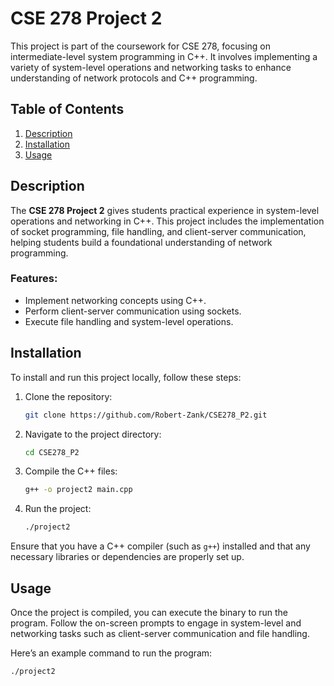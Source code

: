 # CSE 278 Project 2

This project is part of the coursework for CSE 278, focusing on intermediate-level system programming in C++. It involves implementing a variety of system-level operations and networking tasks to enhance understanding of network protocols and C++ programming.

## Table of Contents
1. [Description](#description)
2. [Installation](#installation)
3. [Usage](#usage)

## Description

The **CSE 278 Project 2** gives students practical experience in system-level operations and networking in C++. This project includes the implementation of socket programming, file handling, and client-server communication, helping students build a foundational understanding of network programming.

### Features:
- Implement networking concepts using C++.
- Perform client-server communication using sockets.
- Execute file handling and system-level operations.

## Installation

To install and run this project locally, follow these steps:

1. Clone the repository:

    ```bash
    git clone https://github.com/Robert-Zank/CSE278_P2.git
    ```

2. Navigate to the project directory:

    ```bash
    cd CSE278_P2
    ```

3. Compile the C++ files:

    ```bash
    g++ -o project2 main.cpp
    ```

4. Run the project:

    ```bash
    ./project2
    ```

Ensure that you have a C++ compiler (such as `g++`) installed and that any necessary libraries or dependencies are properly set up.

## Usage

Once the project is compiled, you can execute the binary to run the program. Follow the on-screen prompts to engage in system-level and networking tasks such as client-server communication and file handling.

Here’s an example command to run the program:

```bash
./project2
